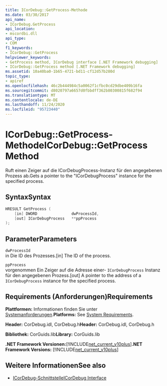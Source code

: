 ```yaml
---
title: ICorDebug::GetProcess-Methode
ms.date: 03/30/2017
api_name:
- ICorDebug.GetProcess
api_location:
- mscordbi.dll
api_type:
- COM
f1_keywords:
- ICorDebug::GetProcess
helpviewer_keywords:
- GetProcess method, ICorDebug interface [.NET Framework debugging]
- ICorDebug::GetProcess method [.NET Framework debugging]
ms.assetid: 10a40ba0-1b65-4721-bd11-cf12d57b280d
topic_type:
- apiref
ms.openlocfilehash: 46c2b444984c5a0062f1cfbc0cd29dbe409b16fa
ms.sourcegitcommit: d8020797a6657d0fbbdff362b80300815f682f94
ms.translationtype: MT
ms.contentlocale: de-DE
ms.lasthandoff: 11/24/2020
ms.locfileid: "95723440"
---
```

# <a name="icordebuggetprocess-method"></a><span data-ttu-id="f5a2c-102">ICorDebug::GetProcess-Methode</span><span class="sxs-lookup"><span data-stu-id="f5a2c-102">ICorDebug::GetProcess Method</span></span>

<span data-ttu-id="f5a2c-103">Ruft einen Zeiger auf die ICorDebugProcess-Instanz für den angegebenen Prozess ab.</span><span class="sxs-lookup"><span data-stu-id="f5a2c-103">Gets a pointer to the "ICorDebugProcess" instance for the specified process.</span></span>  
  
## <a name="syntax"></a><span data-ttu-id="f5a2c-104">Syntax</span><span class="sxs-lookup"><span data-stu-id="f5a2c-104">Syntax</span></span>  
  
```cpp  
HRESULT GetProcess (  
    [in] DWORD               dwProcessId,  
    [out] ICorDebugProcess   **ppProcess  
);  
```  
  
## <a name="parameters"></a><span data-ttu-id="f5a2c-105">Parameter</span><span class="sxs-lookup"><span data-stu-id="f5a2c-105">Parameters</span></span>  

 `dwProcessId`  
 <span data-ttu-id="f5a2c-106">in Die ID des Prozesses.</span><span class="sxs-lookup"><span data-stu-id="f5a2c-106">[in] The ID of the process.</span></span>  
  
 `ppProcess`  
 <span data-ttu-id="f5a2c-107">vorgenommen Ein Zeiger auf die Adresse einer- `ICorDebugProcess` Instanz für den angegebenen Prozess.</span><span class="sxs-lookup"><span data-stu-id="f5a2c-107">[out] A pointer to the address of a `ICorDebugProcess` instance for the specified process.</span></span>  
  
## <a name="requirements"></a><span data-ttu-id="f5a2c-108">Requirements (Anforderungen)</span><span class="sxs-lookup"><span data-stu-id="f5a2c-108">Requirements</span></span>  

 <span data-ttu-id="f5a2c-109">**Plattformen:** Informationen finden Sie unter [Systemanforderungen](../../get-started/system-requirements.md).</span><span class="sxs-lookup"><span data-stu-id="f5a2c-109">**Platforms:** See [System Requirements](../../get-started/system-requirements.md).</span></span>  
  
 <span data-ttu-id="f5a2c-110">**Header:** CorDebug.idl, CorDebug.h</span><span class="sxs-lookup"><span data-stu-id="f5a2c-110">**Header:** CorDebug.idl, CorDebug.h</span></span>  
  
 <span data-ttu-id="f5a2c-111">**Bibliothek:** CorGuids.lib</span><span class="sxs-lookup"><span data-stu-id="f5a2c-111">**Library:** CorGuids.lib</span></span>  
  
 <span data-ttu-id="f5a2c-112">**.NET Framework Versionen:**[!INCLUDE[net_current_v10plus](../../../../includes/net-current-v10plus-md.md)]</span><span class="sxs-lookup"><span data-stu-id="f5a2c-112">**.NET Framework Versions:** [!INCLUDE[net_current_v10plus](../../../../includes/net-current-v10plus-md.md)]</span></span>  
  
## <a name="see-also"></a><span data-ttu-id="f5a2c-113">Weitere Informationen</span><span class="sxs-lookup"><span data-stu-id="f5a2c-113">See also</span></span>

- [<span data-ttu-id="f5a2c-114">ICorDebug-Schnittstelle</span><span class="sxs-lookup"><span data-stu-id="f5a2c-114">ICorDebug Interface</span></span>](icordebug-interface.md)
